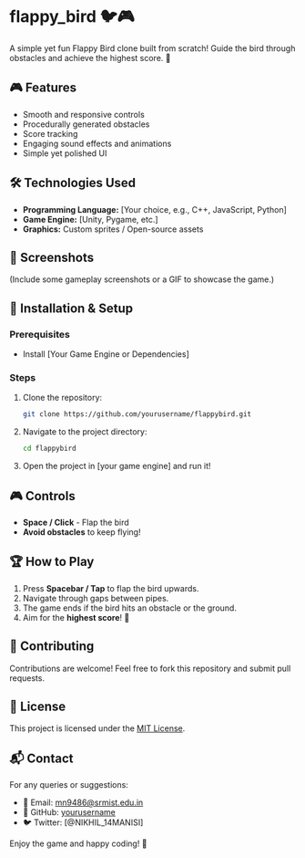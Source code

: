 # flappy_bird  🐦🎮

A simple yet fun Flappy Bird clone built from scratch! Guide the bird through obstacles and achieve the highest score. 🚀

## 🎮 Features
- Smooth and responsive controls
- Procedurally generated obstacles
- Score tracking
- Engaging sound effects and animations
- Simple yet polished UI

## 🛠️ Technologies Used
- **Programming Language:** [Your choice, e.g., C++, JavaScript, Python]
- **Game Engine:** [Unity, Pygame, etc.]
- **Graphics:** Custom sprites / Open-source assets

## 📸 Screenshots
(Include some gameplay screenshots or a GIF to showcase the game.)

## 🚀 Installation & Setup
### Prerequisites
- Install [Your Game Engine or Dependencies]

### Steps
1. Clone the repository:
   ```bash
   git clone https://github.com/yourusername/flappybird.git
   ```
2. Navigate to the project directory:
   ```bash
   cd flappybird
   ```
3. Open the project in [your game engine] and run it!

## 🎮 Controls
- **Space / Click** - Flap the bird
- **Avoid obstacles** to keep flying!

## 🏆 How to Play
1. Press **Spacebar / Tap** to flap the bird upwards.
2. Navigate through gaps between pipes.
3. The game ends if the bird hits an obstacle or the ground.
4. Aim for the **highest score**! 🏅

## 🤝 Contributing
Contributions are welcome! Feel free to fork this repository and submit pull requests.

## 📜 License
This project is licensed under the [MIT License](LICENSE).

## 📬 Contact
For any queries or suggestions:
- 📧 Email: mn9486@srmist.edu.in
- 🔗 GitHub: [yourusername](https://github.com/yourusername)
- 🐦 Twitter: [@NIKHIL_14MANISI]

Enjoy the game and happy coding! 🎉
